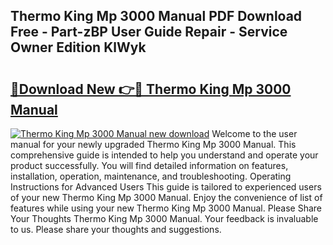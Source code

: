 ## Thermo King Mp 3000 Manual PDF Download Free - Part-zBP User Guide Repair - Service Owner Edition KlWyk

# <h2><a href="http://cf15225.oget.top/?id=Thermo+King+Mp+3000+Manual">🔗Download New 👉🔴 Thermo King Mp 3000 Manual</a></h2>

[![Thermo King Mp 3000 Manual new download](https://i.imgur.com/5g1atiW.png)](http://cf15225.oget.top/?id=Thermo+King+Mp+3000+Manual)
Welcome to the user manual for your newly upgraded Thermo King Mp 3000 Manual. This comprehensive guide is intended to help you understand and operate your product successfully. You will find detailed information on features, installation, operation, maintenance, and troubleshooting. Operating Instructions for Advanced Users This guide is tailored to experienced users of your new Thermo King Mp 3000 Manual. Enjoy the convenience of list of features while using your new Thermo King Mp 3000 Manual. Please Share Your Thoughts Thermo King Mp 3000 Manual. Your feedback is invaluable to us. Please share your thoughts and suggestions.
